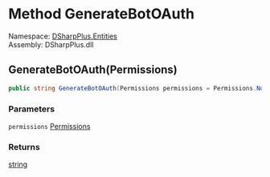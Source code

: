 # Method GenerateBotOAuth

Namespace: [DSharpPlus.Entities](DSharpPlus.Entities.md)  
Assembly: DSharpPlus.dll

## <a id="DSharpPlus_Entities_DiscordApplication_GenerateBotOAuth_DSharpPlus_Permissions_"></a>GenerateBotOAuth\(Permissions\)

```csharp
public string GenerateBotOAuth(Permissions permissions = Permissions.None)
```

### Parameters

`permissions` [Permissions](DSharpPlus.Permissions.md)

### Returns

[string](https://learn.microsoft.com/dotnet/api/system.string)

